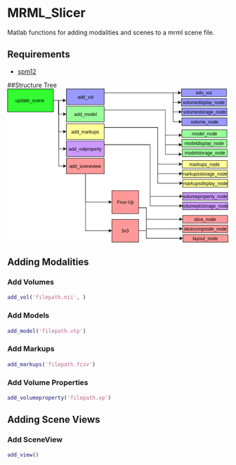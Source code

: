 # MRML_Slicer

Matlab functions for adding modalities and scenes to a mrml scene file.

## Requirements

* [spm12](http://www.fil.ion.ucl.ac.uk/spm/software/spm12/)

##Structure Tree
![image](https://github.com/jvpasinatto/MRML_Slicer/blob/master/MRML_UP.png "Structure Tree")

## Adding Modalities
 
### Add Volumes
```matlab
add_vol('filepath.nii', )
```
### Add Models
```matlab
add_model('filepath.vtp')
```
### Add Markups
```matlab
add_markups('filepath.fcsv')
```
### Add Volume Properties
```matlab
add_volumeproperty('filepath.vp')
```
## Adding Scene Views
### Add SceneView
```matlab
add_view()
```
